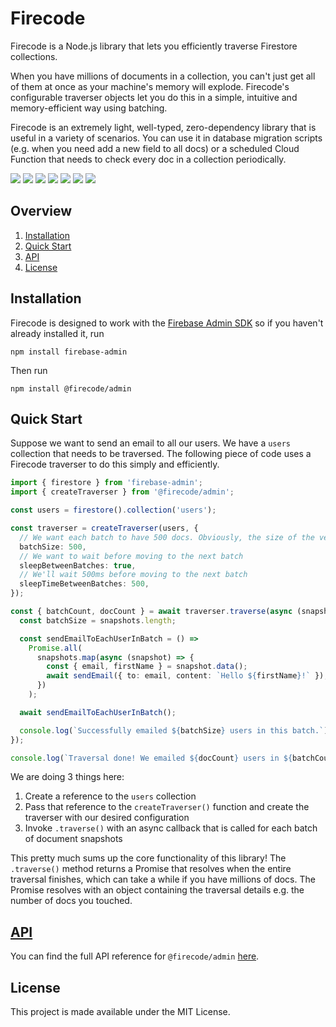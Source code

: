 # Firecode

Firecode is a Node.js library that lets you efficiently traverse Firestore collections.

When you have millions of documents in a collection, you can't just get all of them at once as your machine's memory will explode. Firecode's configurable traverser objects let you do this in a simple, intuitive and memory-efficient way using batching.

Firecode is an extremely light, well-typed, zero-dependency library that is useful in a variety of scenarios. You can use it in database migration scripts (e.g. when you need add a new field to all docs) or a scheduled Cloud Function that needs to check every doc in a collection periodically.

<p>
    <a href="https://npmjs.com/package/@firecode/admin" alt="Version">
        <img src="https://img.shields.io/npm/v/@firecode/admin" /></a>
    <a href="https://npmjs.com/package/@firecode/admin" alt="Size">
        <img src="https://img.shields.io/bundlephobia/min/@firecode/admin" /></a>
    <a href="https://npmjs.com/package/@firecode/admin" alt="Downloads">
        <img src="https://img.shields.io/npm/dm/@firecode/admin" /></a>
    <a href="https://" alt="Types">
        <img src="https://img.shields.io/npm/types/@firecode/admin" /></a>
    <a href="https://github.com/kafkas/firecode" alt="Activity">
        <img src="https://img.shields.io/github/commit-activity/m/kafkas/firecode" /></a>
    <a href="https://" alt="Last Commit">
        <img src="https://img.shields.io/github/last-commit/kafkas/firecode" /></a>
    <a href="https://lerna.js.org/" alt="Framework">
        <img src="https://img.shields.io/badge/maintained%20with-lerna-cc00ff.svg" /></a>
</p>

## Overview

1. [Installation](#Installation)
2. [Quick Start](#Quick-Start)
3. [API](#API)
4. [License](#License)

## Installation

Firecode is designed to work with the [Firebase Admin SDK](https://github.com/firebase/firebase-admin-node) so if you haven't already installed it, run

```
npm install firebase-admin
```

Then run

```
npm install @firecode/admin
```

## Quick Start

Suppose we want to send an email to all our users. We have a `users` collection that needs to be traversed. The following piece of code uses a Firecode traverser to do this simply and efficiently.

```ts
import { firestore } from 'firebase-admin';
import { createTraverser } from '@firecode/admin';

const users = firestore().collection('users');

const traverser = createTraverser(users, {
  // We want each batch to have 500 docs. Obviously, the size of the very last batch may be less than 500
  batchSize: 500,
  // We want to wait before moving to the next batch
  sleepBetweenBatches: true,
  // We'll wait 500ms before moving to the next batch
  sleepTimeBetweenBatches: 500,
});

const { batchCount, docCount } = await traverser.traverse(async (snapshots) => {
  const batchSize = snapshots.length;

  const sendEmailToEachUserInBatch = () =>
    Promise.all(
      snapshots.map(async (snapshot) => {
        const { email, firstName } = snapshot.data();
        await sendEmail({ to: email, content: `Hello ${firstName}!` });
      })
    );

  await sendEmailToEachUserInBatch();

  console.log(`Successfully emailed ${batchSize} users in this batch.`);
});

console.log(`Traversal done! We emailed ${docCount} users in ${batchCount} batches!`);
```

We are doing 3 things here:

1. Create a reference to the `users` collection
2. Pass that reference to the `createTraverser()` function and create the traverser with our desired configuration
3. Invoke `.traverse()` with an async callback that is called for each batch of document snapshots

This pretty much sums up the core functionality of this library! The `.traverse()` method returns a Promise that resolves when the entire traversal finishes, which can take a while if you have millions of docs. The Promise resolves with an object containing the traversal details e.g. the number of docs you touched.

## [API](./packages/admin/docs/API.md)

You can find the full API reference for `@firecode/admin` [here](./packages/admin/docs/API.md).

## License

This project is made available under the MIT License.
